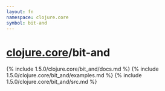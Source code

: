 ```yaml
---
layout: fn
namespace: clojure.core
symbol: bit-and
---
```


# [clojure.core](../)/bit-and

{% include 1.5.0/clojure.core/bit_and/docs.md %}
{% include 1.5.0/clojure.core/bit_and/examples.md %}
{% include 1.5.0/clojure.core/bit_and/src.md %}

